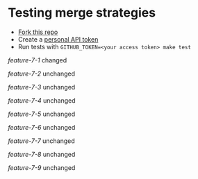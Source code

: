 # Testing merge strategies

- [Fork this repo](https://github.com/robyoung/test#fork-destination-box)
- Create a [personal API token](https://github.com/settings/tokens)
- Run tests with `GITHUB_TOKEN=<your access token> make test`

*feature-7-1* changed

*feature-7-2* unchanged

*feature-7-3* unchanged

*feature-7-4* unchanged

*feature-7-5* unchanged

*feature-7-6* unchanged

*feature-7-7* unchanged

*feature-7-8* unchanged

*feature-7-9* unchanged



